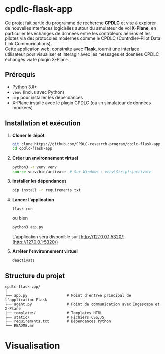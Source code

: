 # cpdlc-flask-app

Ce projet fait partie du programme de recherche **CPDLC** et vise à explorer de nouvelles interfaces logicielles autour du simulateur de vol **X-Plane**, en particulier les échanges de données entre les contrôleurs aériens et les pilotes via des protocoles modernes comme le CPDLC (Controller–Pilot Data Link Communications).  
Cette application web, construite avec **Flask**, fournit une interface utilisateur pour visualiser et interagir avec les messages et données CPDLC échangés via le plugin X-Plane.

## Prérequis

- Python 3.8+
- `venv` (inclus avec Python)
- `pip` pour installer les dépendances
- X-Plane installé avec le plugin CPDLC (ou un simulateur de données mockées)

## Installation et exécution

1. **Cloner le dépôt**

   ```bash
   git clone https://github.com/CPDLC-research-program/cpdlc-flask-app.git
   cd cpdlc-flask-app
   ```

2. **Créer un environnement virtuel**

   ```bash
   python3 -m venv venv
   source venv/bin/activate  # Sur Windows : venv\Scripts\activate
   ```

3. **Installer les dépendances**

   ```bash
   pip install -r requirements.txt
   ```

4. **Lancer l'application**

   ```bash
   flask run
   ```

   ou bien

   ```bash
   python3 app.py
   ```

   L'application sera disponible sur [http://127.0.0.1:5320/](http://127.0.0.1:5320/)

5. **Arrêter l'environnement virtuel**
   ```bash
   deactivate
   ```

## Structure du projet

```
cpdlc-flask-app/
│
├── app.py                  # Point d'entrée principal de l'application Flask
├── agent.py                # Point de communication avec Ingescape et X-Plane
├── templates/              # Templates HTML
├── static/                 # Fichiers CSS/JS
├── requirements.txt        # Dépendances Python
└── README.md
```

# Visualisation
